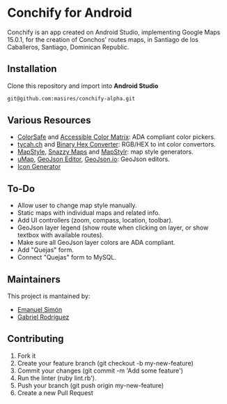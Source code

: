 # Conchify for Android
Conchify is an app created on Android Studio, implementing Google Maps 15.0.1, for the creation of Conchos' routes maps, in Santiago de los Caballeros, Santiago, Dominican Republic.



## Installation
Clone this repository and import into **Android Studio**
```bash
git@github.com:masires/conchify-alpha.git
```


## Various Resources
* [ColorSafe](http://colorsafe.co/) and [Accessible Color Matrix](https://toolness.github.io/accessible-color-matrix/): ADA compliant color pickers.
* [tycah.ch](https://www.tydac.ch/color/) and [Binary Hex Converter](https://www.binaryhexconverter.com/hex-to-decimal-converter): RGB/HEX to int color convertors.
* [MapStyle](https://mapstyle.withgoogle.com/), [Snazzy Maps](https://snazzymaps.com/) and [MapStylr](http://www.mapstylr.com/): map style generators.
* [uMap](http://umap.openstreetmap.fr/en/map/new), [GeoJson Editor](https://tomscholz.github.io/geojson-editor/), [GeoJson.io](http://geojson.io): GeoJson editors.
* [Icon Generator](https://romannurik.github.io/AndroidAssetStudio/icons-launcher.html)


## To-Do
* Allow user to change map style manually.
* Static maps with individual maps and related info.
* Add UI controllers (zoom, compass, location, toolbar).
* GeoJson layer legend (show route when clicking on layer, or show textbox with available routes).
* Make sure all GeoJson layer colors are ADA compliant.
* Add "Quejas" form.
* Connect "Quejas" form to MySQL.


## Maintainers
This project is mantained by:
* [Emanuel Simón](https://github.com/masires)
* [Gabriel Rodríguez](https://github.com/Garoto0518)


## Contributing
1. Fork it
2. Create your feature branch (git checkout -b my-new-feature)
3. Commit your changes (git commit -m 'Add some feature')
4. Run the linter (ruby lint.rb').
5. Push your branch (git push origin my-new-feature)
6. Create a new Pull Request
